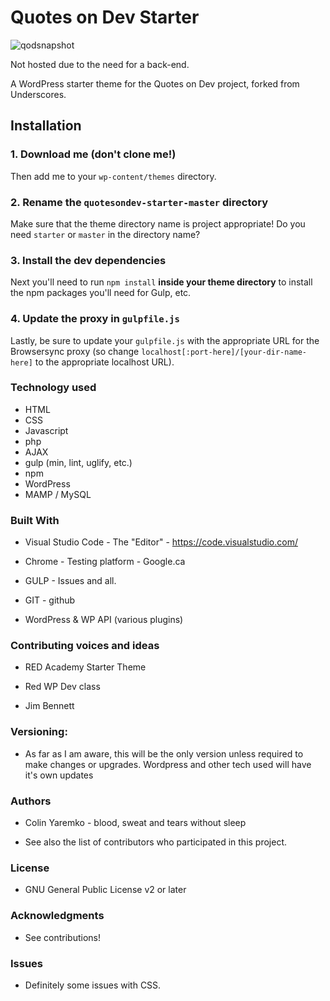 # Quotes on Dev Starter

![qodsnapshot](https://user-images.githubusercontent.com/32310250/33348123-edb3ddba-d449-11e7-93e2-3a0533c0e01a.PNG)

Not hosted due to the need for a back-end.


A WordPress starter theme for the Quotes on Dev project, forked from Underscores.

## Installation

### 1. Download me (don't clone me!)

Then add me to your `wp-content/themes` directory.

### 2. Rename the `quotesondev-starter-master` directory

Make sure that the theme directory name is project appropriate! Do you need `starter` or `master` in the directory name?

### 3. Install the dev dependencies

Next you'll need to run `npm install` **inside your theme directory** to install the npm packages you'll need for Gulp, etc.

### 4. Update the proxy in `gulpfile.js`

Lastly, be sure to update your `gulpfile.js` with the appropriate URL for the Browsersync proxy (so change `localhost[:port-here]/[your-dir-name-here]` to the appropriate localhost URL).

### Technology used

* HTML 
* CSS
* Javascript
* php
* AJAX
* gulp (min, lint, uglify, etc.)
* npm
* WordPress
* MAMP / MySQL


### Built With

* Visual Studio Code - The "Editor" - https://code.visualstudio.com/

* Chrome - Testing platform - Google.ca

* GULP - Issues and all.

* GIT - github

* WordPress & WP API (various plugins)



### Contributing voices and ideas


* RED Academy Starter Theme

* Red WP Dev class

* Jim Bennett



### Versioning:

* As far as I am aware, this will be the only version unless required to make changes or upgrades.   Wordpress and other tech used will have it's own updates


### Authors

* Colin Yaremko - blood, sweat and tears without sleep

* See also the list of contributors who participated in this project.


### License

*  GNU General Public License v2 or later


### Acknowledgments

* See contributions!

### Issues

* Definitely some issues with CSS. 

